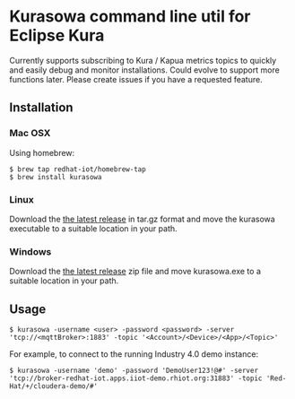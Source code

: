 # Kurasowa command line util for Eclipse Kura
Currently supports subscribing to Kura / Kapua metrics topics to quickly and easily debug and monitor installations.
Could evolve to support more functions later. Please create issues if you have a requested feature.
## Installation
### Mac OSX
Using homebrew:
```
$ brew tap redhat-iot/homebrew-tap
$ brew install kurasowa
```

### Linux
Download the [the latest release](https://github.com/redhat-iot/kurasowa/releases/latest) in tar.gz format and
move the kurasowa executable to a suitable location in your path.

### Windows
Download the [the latest release](https://github.com/redhat-iot/kurasowa/releases/latest) zip file and
move kurasowa.exe to a suitable location in your path.

## Usage
```
$ kurasowa -username <user> -password <password> -server 'tcp://<mqttBroker>:1883' -topic '<Account>/<Device>/<App>/<Topic>'
```
For example, to connect to the running Industry 4.0 demo instance:
```
$ kurasowa -username 'demo' -password 'DemoUser123!@#' -server 'tcp://broker-redhat-iot.apps.iiot-demo.rhiot.org:31883' -topic 'Red-Hat/+/cloudera-demo/#'
```
